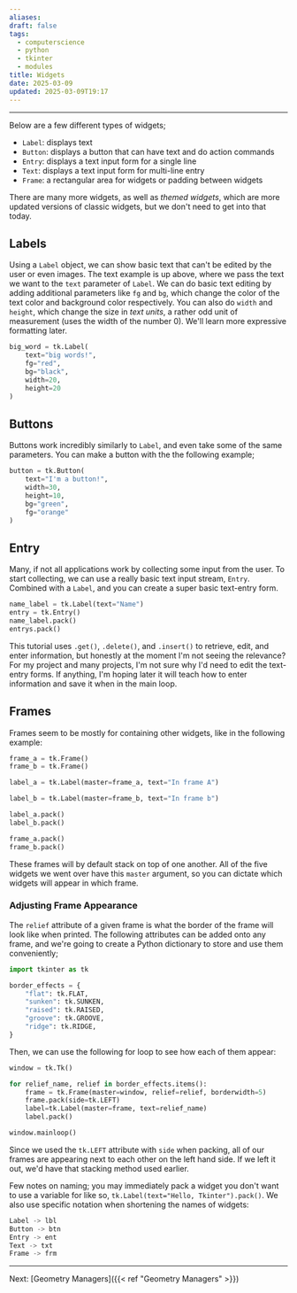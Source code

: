 ```yaml
---
aliases: 
draft: false
tags:
  - computerscience
  - python
  - tkinter
  - modules
title: Widgets
date: 2025-03-09
updated: 2025-03-09T19:17
---
```


-------------------------------------------------------------------------------

Below are a few different types of widgets;

- `Label`: displays text
- `Button`: displays a button that can have text and do action commands
- `Entry`: displays a text input form for a single line
- `Text`: displays a text input form for multi-line entry
- `Frame`: a rectangular area for widgets or padding between widgets

There are many more widgets, as well as *themed widgets*, which are more updated versions of classic widgets, but we don't need to get into that today.


## Labels

Using a `Label` object, we can show basic text that can't be edited by the user or even images. The text example is up above, where we pass the text we want to the `text` parameter of `Label`. We can do basic text editing by adding additional parameters like `fg` and `bg`, which change the color of the text color and background color respectively. You can also do `width` and `height`, which change the size in *text units*, a rather odd unit of measurement (uses the width of the number 0). We'll learn more expressive formatting later.

```python
big_word = tk.Label(
	text="big words!",
	fg="red",
	bg="black",
	width=20,
	height=20
)
```



## Buttons

Buttons work incredibly similarly to `Label`, and even take some of the same parameters. You can make a button with the the following example;

```python
button = tk.Button(
	text="I'm a button!",
	width=30,
	height=10,
	bg="green",
	fg="orange"
)
```


## Entry

Many, if not all applications work by collecting some input from the user. To start collecting, we can use a really basic text input stream, `Entry`. Combined with a `Label`, and you can create a super basic text-entry form.

```python
name_label = tk.Label(text="Name")
entry = tk.Entry()
name_label.pack()
entrys.pack()
```

This tutorial uses `.get()`, `.delete()`, and `.insert()` to retrieve, edit, and enter information, but honestly at the moment I'm not seeing the relevance? For my project and many projects, I'm not sure why I'd need to edit the text-entry forms. If anything, I'm hoping later it will teach how to enter information and save it when in the main loop.


## Frames

Frames seem to be mostly for containing other widgets, like in the following example:

```python
frame_a = tk.Frame()
frame_b = tk.Frame()

label_a = tk.Label(master=frame_a, text="In frame A")

label_b = tk.Label(master=frame_b, text="In frame b")

label_a.pack()
label_b.pack()

frame_a.pack()
frame_b.pack()
```

These frames will by default stack on top of one another. All of the five widgets we went over have this `master` argument, so you can dictate which widgets will appear in which frame. 

### Adjusting Frame Appearance

The `relief` attribute of a given frame is what the border of the frame will look like when printed. The following attributes can be added onto any frame, and we're going to create a Python dictionary to store and use them conveniently;

```python
import tkinter as tk

border_effects = {
	"flat": tk.FLAT,
	"sunken": tk.SUNKEN,
	"raised": tk.RAISED,
	"groove": tk.GROOVE,
	"ridge": tk.RIDGE,
}
```

Then, we can use the following for loop to see how each of them appear:

```python
window = tk.Tk()

for relief_name, relief in border_effects.items():
	frame = tk.Frame(master=window, relief=relief, borderwidth=5)
	frame.pack(side=tk.LEFT)
	label=tk.Label(master=frame, text=relief_name)
	label.pack()

window.mainloop()
```

Since we used the `tk.LEFT` attribute with `side` when packing, all of our frames are appearing next to each other on the left hand side. If we left it out, we'd have that stacking method used earlier.

Few notes on naming; you may immediately pack a widget you don't want to use a variable for like so, `tk.Label(text="Hello, Tkinter").pack()`. We also use specific notation when shortening the names of widgets:

```python
Label -> lbl
Button -> btn
Entry -> ent
Text -> txt
Frame -> frm
```


---
Next: 
[Geometry Managers]({{< ref "Geometry Managers" >}}) 
